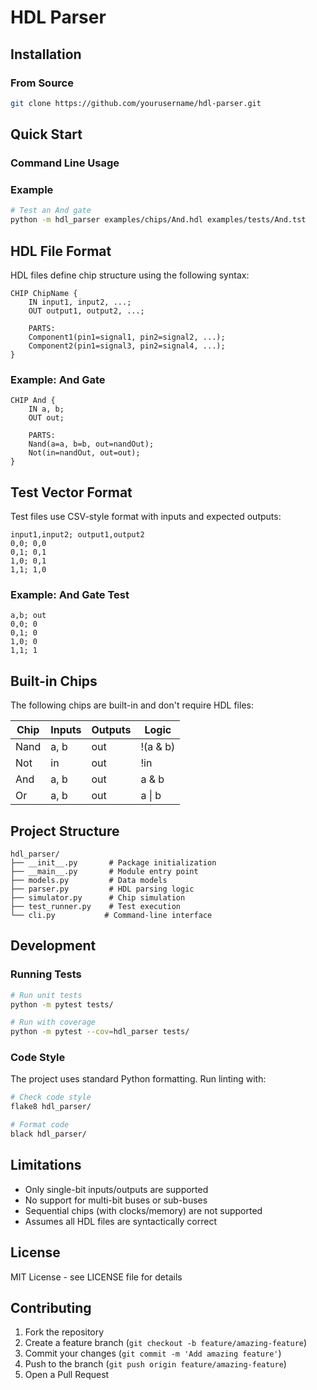 # HDL Parser

## Installation

### From Source

```bash
git clone https://github.com/yourusername/hdl-parser.git
```

## Quick Start

### Command Line Usage


### Example

```bash
# Test an And gate
python -m hdl_parser examples/chips/And.hdl examples/tests/And.tst
```

## HDL File Format

HDL files define chip structure using the following syntax:

```hdl
CHIP ChipName {
    IN input1, input2, ...;
    OUT output1, output2, ...;
    
    PARTS:
    Component1(pin1=signal1, pin2=signal2, ...);
    Component2(pin1=signal3, pin2=signal4, ...);
}
```

### Example: And Gate

```hdl
CHIP And {
    IN a, b;
    OUT out;
    
    PARTS:
    Nand(a=a, b=b, out=nandOut);
    Not(in=nandOut, out=out);
}
```

## Test Vector Format

Test files use CSV-style format with inputs and expected outputs:

```
input1,input2; output1,output2
0,0; 0,0
0,1; 0,1
1,0; 0,1
1,1; 1,0
```

### Example: And Gate Test

```
a,b; out
0,0; 0
0,1; 0
1,0; 0
1,1; 1
```

## Built-in Chips

The following chips are built-in and don't require HDL files:

| Chip | Inputs | Outputs | Logic |
|------|---------|----------|--------|
| Nand | a, b | out | !(a & b) |
| Not | in | out | !in |
| And | a, b | out | a & b |
| Or | a, b | out | a \| b |

## Project Structure

```
hdl_parser/
├── __init__.py       # Package initialization
├── __main__.py       # Module entry point
├── models.py         # Data models
├── parser.py         # HDL parsing logic
├── simulator.py      # Chip simulation
├── test_runner.py    # Test execution
└── cli.py           # Command-line interface
```

## Development

### Running Tests

```bash
# Run unit tests
python -m pytest tests/

# Run with coverage
python -m pytest --cov=hdl_parser tests/
```

### Code Style

The project uses standard Python formatting. Run linting with:

```bash
# Check code style
flake8 hdl_parser/

# Format code
black hdl_parser/
```

## Limitations

- Only single-bit inputs/outputs are supported
- No support for multi-bit buses or sub-buses
- Sequential chips (with clocks/memory) are not supported
- Assumes all HDL files are syntactically correct

## License

MIT License - see LICENSE file for details

## Contributing

1. Fork the repository
2. Create a feature branch (`git checkout -b feature/amazing-feature`)
3. Commit your changes (`git commit -m 'Add amazing feature'`)
4. Push to the branch (`git push origin feature/amazing-feature`)
5. Open a Pull Request
